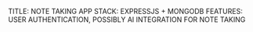 TITLE: NOTE TAKING APP
STACK: EXPRESSJS + MONGODB 
FEATURES: USER AUTHENTICATION, POSSIBLY AI INTEGRATION FOR NOTE TAKING



